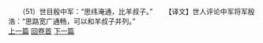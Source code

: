 　　（51）世目殷中军：“思纬淹通，比羊叔子。”
　　【译文】世人评论中军将军殷浩：“思路宽广通畅，可以和羊叔子并列。”
<br>[上一篇](09_50) [回卷首](09_00) [下一篇](09_52)
